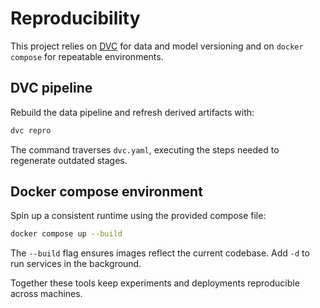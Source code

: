 # Reproducibility

This project relies on [DVC](https://dvc.org) for data and model versioning and on `docker compose` for repeatable environments.

## DVC pipeline

Rebuild the data pipeline and refresh derived artifacts with:

```bash
dvc repro
```

The command traverses `dvc.yaml`, executing the steps needed to regenerate outdated stages.

## Docker compose environment

Spin up a consistent runtime using the provided compose file:

```bash
docker compose up --build
```

The `--build` flag ensures images reflect the current codebase. Add `-d` to run services in the background.

Together these tools keep experiments and deployments reproducible across machines.
